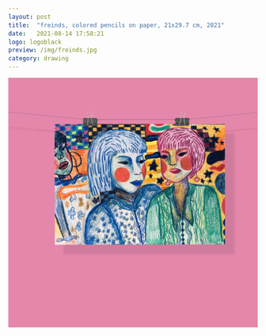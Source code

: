 ```yaml
---
layout: post
title:  "freinds, colored pencils on paper, 21x29.7 cm, 2021"
date:   2021-08-14 17:58:21
logo: logoblack
preview: /img/freinds.jpg
category: drawing
---
```


![freinds](/img/freinds.jpg) 


